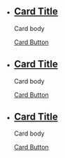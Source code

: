 <div class="feature-wrapper">
    <ul class="usa-card-group">
        <li class="usa-card tablet:grid-col-4">
            <div class="usa-card__container__alert">
            <div class="usa-card__header">
                <h2 class="usa-card__heading"><a href="">Card Title</a></h2>
            </div>
            <div class="usa-card__body">
                <p>
                Card body
                </p>
            </div>
            <div class="usa-card__footer">
                <a href="{{item.link}}" class="usa-button">Card Button</a>
            </div>
            </div>
        </li>
            <li class="usa-card tablet:grid-col-4">
            <div class="usa-card__container__alert">
            <div class="usa-card__header">
                <h2 class="usa-card__heading"><a href="">Card Title</a></h2>
            </div>
            <div class="usa-card__body">
                <p>
                Card body
                </p>
            </div>
            <div class="usa-card__footer">
                <a href="{{item.link}}" class="usa-button">Card Button</a>
            </div>
            </div>
        </li>
            <li class="usa-card tablet:grid-col-4">
            <div class="usa-card__container__alert">
            <div class="usa-card__header">
                <h2 class="usa-card__heading"><a href="">Card Title</a></h2>
            </div>
            <div class="usa-card__body">
                <p>
                Card body
                </p>
            </div>
            <div class="usa-card__footer">
                <a href="{{item.link}}" class="usa-button">Card Button</a>
            </div>
            </div>
        </li>
    </ul>
</div>